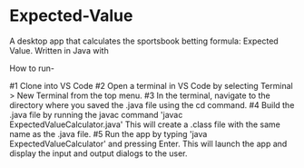 # Expected-Value
A desktop app that calculates the sportsbook betting formula: Expected Value. Written in Java with 

How to run-

#1 Clone into VS Code 
#2 Open a terminal in VS Code by selecting Terminal > New Terminal from the top menu.
#3 In the terminal, navigate to the directory where you saved the .java file using the cd command.
#4 Build the .java file by running the javac command 'javac ExpectedValueCalculator.java' This will create a .class file with the same name as the .java file.
#5 Run the app by typing 'java ExpectedValueCalculator' and pressing Enter. This will launch the app and display the input and output dialogs to the user.
